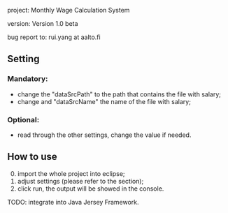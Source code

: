 project: Monthly Wage Calculation System

version: Version 1.0 beta

bug report to: rui.yang at aalto.fi

## Setting
### Mandatory:
- change the "dataSrcPath" to the path that contains the file with salary;
- change and "dataSrcName" the name of the file with salary;
### Optional:
- read through the other settings, change the value if needed.

## How to use
0. import the whole project into eclipse;
1. adjust settings (please refer to the <Setting> section);
2. click run, the output will be showed in the console.

TODO: integrate into Java Jersey Framework.